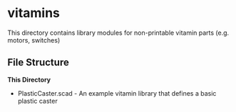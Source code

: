 vitamins
========

This directory contains library modules for non-printable vitamin parts (e.g. motors, switches)


File Structure
--------------

**This Directory**

* PlasticCaster.scad - An example vitamin library that defines a basic plastic caster
